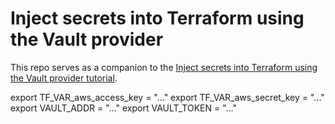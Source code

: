# Inject secrets into Terraform using the Vault provider

This repo serves as a companion to the [Inject secrets into Terraform using the Vault provider tutorial](https://developer.hashicorp.com/terraform/tutorials/secrets/secrets-vault).

export TF_VAR_aws_access_key = "..."
export TF_VAR_aws_secret_key = "..."
export VAULT_ADDR = "..."
export VAULT_TOKEN = "..."